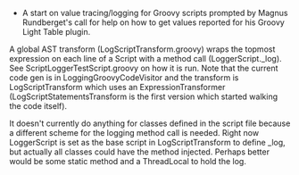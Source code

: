 * A start on value tracing/logging for Groovy scripts prompted by Magnus Rundberget's
call for help on how to get values reported for his Groovy Light Table plugin.

A global AST transform (LogScriptTransform.groovy) wraps the topmost expression 
on each line of a Script with a method call (LoggerScript._log).  See ScriptLoggerTestScript.groovy
on how it is run.  Note that the current code gen is in LoggingGroovyCodeVisitor and the 
transform is LogScriptTransform which uses an ExpressionTransformer (LogScriptStatementsTransform
is the first version which started walking the code itself).  

It doesn't currently do anything for classes defined in the script file because a different scheme 
for the logging method call is needed.  Right now LoggerScript is set as the base script in
LogScriptTransform to define _log, but actually all classes could have the method injected.
Perhaps better would be some static method and a ThreadLocal to hold the log.
